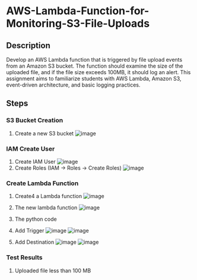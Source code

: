 # AWS-Lambda-Function-for-Monitoring-S3-File-Uploads

## Description
Develop an AWS Lambda function that is triggered by file upload events from an Amazon S3 bucket. The function should examine the size of the uploaded file, and if the file size exceeds 100MB, it should log an alert. This assignment aims to familiarize students with AWS
Lambda, Amazon S3, event-driven architecture, and basic logging practices.

## Steps
### S3 Bucket Creation
1. Create a new S3 bucket
   ![image](https://github.com/RITS98/Investigating-Netflix-Movies/assets/51791113/d94537df-1220-4131-b9a3-32f81a9bea7b)

### IAM Create User
1. Create IAM User
   ![image](https://github.com/RITS98/Investigating-Netflix-Movies/assets/51791113/0bd65ad2-d903-4054-8014-01fe81a7403b)
2. Create Roles (IAM -> Roles -> Create Roles)
   ![image](https://github.com/RITS98/Investigating-Netflix-Movies/assets/51791113/8f542735-aeca-4ddd-8d1a-e4408eac45a8)

### Create Lambda Function
1. Create4 a Lambda function
   ![image](https://github.com/RITS98/AWS-Lambda-Function-for-Monitoring-S3-File-Uploads/assets/51791113/04e4c2f7-e351-466f-b0e7-4ff6138cb1e4)
2. The new lambda function
   ![image](https://github.com/RITS98/AWS-Lambda-Function-for-Monitoring-S3-File-Uploads/assets/51791113/6168d2ce-8abc-4dc8-8363-929373aa5473)
3. The python code

4. Add Trigger
   ![image](https://github.com/RITS98/AWS-Lambda-Function-for-Monitoring-S3-File-Uploads/assets/51791113/f5861ee0-7611-4e8c-910f-a1412c154d79)
   ![image](https://github.com/RITS98/AWS-Lambda-Function-for-Monitoring-S3-File-Uploads/assets/51791113/b5b740ad-cfd1-4eb4-853b-a5ca13da5e3a)
6. Add Destination
   ![image](https://github.com/RITS98/AWS-Lambda-Function-for-Monitoring-S3-File-Uploads/assets/51791113/f405bbd2-e76f-4ab8-890c-c66152b8b318)
   ![image](https://github.com/RITS98/AWS-Lambda-Function-for-Monitoring-S3-File-Uploads/assets/51791113/72e413e7-5ef6-45b1-a2ad-8c2acb15c5fd)


### Test Results

1. Uploaded file less than 100 MB

